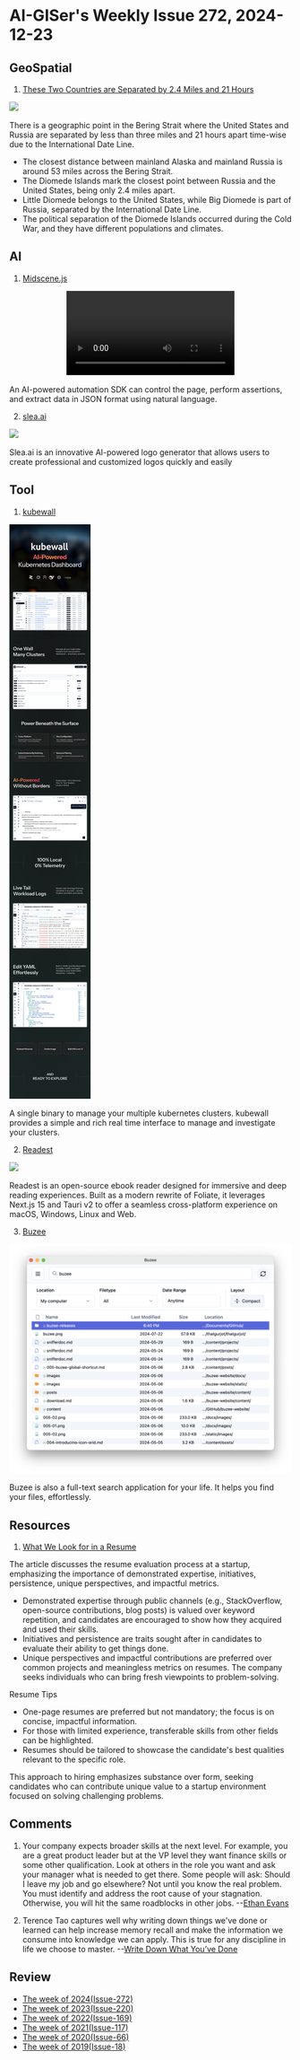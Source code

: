 # AI-GISer's Weekly Issue 272, 2024-12-23

## GeoSpatial

1. [These Two Countries are Separated by 2.4 Miles and 21 Hours](https://www.geographyrealm.com/separated-by-2-4-miles-and-21-hours/)

![](https://www.geographyrealm.com/wp-content/uploads/2016/12/diomedes-islands.png)

There is a geographic point in the Bering Strait where the United States and Russia are separated by less than three miles and 21 hours apart time-wise due to the International Date Line.

- The closest distance between mainland Alaska and mainland Russia is around 53 miles across the Bering Strait.
- The Diomede Islands mark the closest point between Russia and the United States, being only 2.4 miles apart.
- Little Diomede belongs to the United States, while Big Diomede is part of Russia, separated by the International Date Line.
- The political separation of the Diomede Islands occurred during the Cold War, and they have different populations and climates.

## AI

1. [Midscene.js](https://github.com/web-infra-dev/midscene)

<p align="center">
<video src="https://github.com/user-attachments/assets/c9f1e7fa-9834-45ba-8e3b-c3fdc1f7e5bb" controls />
</p>

An AI-powered automation SDK can control the page, perform assertions, and extract data in JSON format using natural language.

2. [slea.ai](https://slea.ai/)

![](https://img.gptdemo.net/2023/slea-ai-free-ai-logo-generator.jpg)

Slea.ai is an innovative AI-powered logo generator that allows users to create professional and customized logos quickly and easily

## Tool

1. [kubewall](https://github.com/kubewall/kubewall)

![](https://github.com/kubewall/kubewall/raw/main/media/readme.jpg)

A single binary to manage your multiple kubernetes clusters. kubewall provides a simple and rich real time interface to manage and investigate your clusters.

2. [Readest](https://github.com/chrox/readest)

![](https://github.com/chrox/readest/raw/main/data/screenshots/landing_preview.png)

Readest is an open-source ebook reader designed for immersive and deep reading experiences. Built as a modern rewrite of Foliate, it leverages Next.js 15 and Tauri v2 to offer a seamless cross-platform experience on macOS, Windows, Linux and Web.

3. [Buzee](https://github.com/gsidhu/buzee-tauri)

![](https://github.com/gsidhu/buzee-tauri/blob/main/static/Screenshot1.png?raw=true)

Buzee is also a full-text search application for your life. It helps you find your files, effortlessly.

## Resources

1. [What We Look for in a Resume](https://huyenchip.com/2023/01/24/what-we-look-for-in-a-candidate.html)

The article discusses the resume evaluation process at a startup, emphasizing the importance of demonstrated expertise, initiatives, persistence, unique perspectives, and impactful metrics.

- Demonstrated expertise through public channels (e.g., StackOverflow, open-source contributions, blog posts) is valued over keyword repetition, and candidates are encouraged to show how they acquired and used their skills.
- Initiatives and persistence are traits sought after in candidates to evaluate their ability to get things done.
- Unique perspectives and impactful contributions are preferred over common projects and meaningless metrics on resumes. The company seeks individuals who can bring fresh viewpoints to problem-solving.

Resume Tips

- One-page resumes are preferred but not mandatory; the focus is on concise, impactful information.
- For those with limited experience, transferable skills from other fields can be highlighted.
- Resumes should be tailored to showcase the candidate's best qualities relevant to the specific role.

This approach to hiring emphasizes substance over form, seeking candidates who can contribute unique value to a startup environment focused on solving challenging problems.

## Comments

1. Your company expects broader skills at the next level. For example, you are a great product leader but at the VP level they want finance skills or some other qualification. Look at others in the role you want and ask your manager what is needed to get there. Some people will ask: Should I leave my job and go elsewhere? Not until you know the real problem. You must identify and address the root cause of your stagnation. Otherwise, you will hit the same roadblocks in other jobs. --[Ethan Evans](https://x.com/EthanEvansVP/status/1869172337825992886)

2. Terence Tao captures well why writing down things we've done or learned can help increase memory recall and make the information we consume into knowledge we can apply. This is true for any discipline in life we choose to master. --[Write Down What You’ve Done](https://terrytao.wordpress.com/career-advice/write-down-what-youve-done/)

## Review

- [The week of 2024(Issue-272)](../2024/issue-272.md)
- [The week of 2023(Issue-220)](../2023/issue-220.md)
- [The week of 2022(Issue-169)](../2022/issue-169.md)
- [The week of 2021(Issue-117)](../2021/issue-117.md)
- [The week of 2020(Issue-66)](../2020/issue-66.md)
- [The week of 2019(Issue-18)](../2019/issue-18.md)
